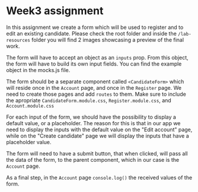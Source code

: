 # Week3 assignment

In this assignment we create a form which will be used to register and to edit an existing candidate.
Please check the root folder and inside the `/lab-resources` folder you will find 2 images showcasing a preview of the final work.

The form will have to accept an object as an `inputs` prop. From this object, the form will have to build its own input fields.
You can find the example object in the mocks.js file.

The form should be a separate component called `<CandidateForm>` which will reside once in the `Account` page, and once in the `Register` page. We need to create those pages and add `routes` to them. Make sure to include the apropriate `CandidateForm.module.css`, `Register.module.css`, and `Account.module.css`

For each input of the form, we should have the possibility to display a default value, or a placeholder. The reason for this is that in our app we need to display the inputs with the default value on the "Edit account" page, while on the "Create candidate" page we will display the inputs that have a placeholder value.

The form will need to have a submit button, that when clicked, will pass all the data of the form, to the parent component, which in our case is the `Account` page.

As a final step, in the `Account` page `console.log()` the received values of the form.
